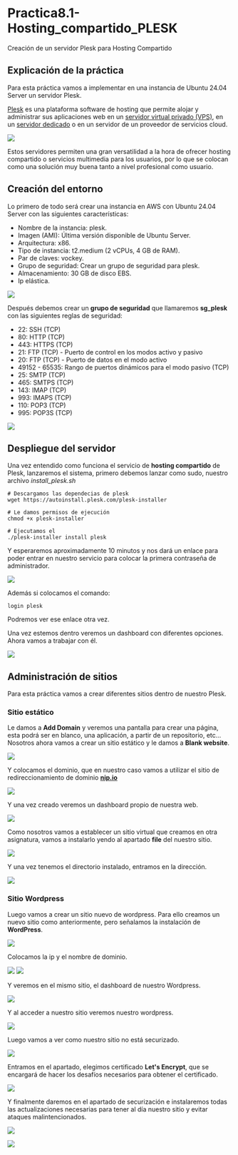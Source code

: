 # Practica8.1-Hosting_compartido_PLESK
Creación de un servidor Plesk para Hosting Compartido
## Explicación de la práctica
Para esta práctica vamos a implementar en una instancia de Ubuntu 24.04 Server un servidor Plesk. 

[Plesk](https://es.wikipedia.org/wiki/Plesk) es una plataforma software de hosting que permite alojar y administrar sus aplicaciones web en un [servidor virtual privado (VPS)](https://es.wikipedia.org/wiki/Servidor_virtual_privado), en un [servidor dedicado](https://es.wikipedia.org/wiki/Servicio_de_alojamiento_dedicado) o en un servidor de un proveedor de servicios cloud.  

![](/images/dedicado.png)  

Estos servidores permiten una gran versatilidad a la hora de ofrecer hosting compartido o servicios multimedia para los usuarios, por lo que se colocan como una solución muy buena tanto a nivel profesional como usuario.  

## Creación del entorno
Lo primero de todo será crear una instancia en AWS con Ubuntu 24.04 Server con las siguientes características:  
- Nombre de la instancia: plesk.
- Imagen (AMI): Última versión disponible de Ubuntu Server.
- Arquitectura: x86.
- Tipo de instancia: t2.medium (2 vCPUs, 4 GB de RAM).
- Par de claves: vockey.
- Grupo de seguridad: Crear un grupo de seguridad para plesk.
- Almacenamiento: 30 GB de disco EBS.  
- Ip elástica.  

![](/images/1.png)

Después debemos crear un **grupo de seguridad** que llamaremos **sg_plesk** con las siguientes reglas de seguridad:  
- 22: SSH (TCP)
- 80: HTTP (TCP)
- 443: HTTPS (TCP)
- 21: FTP (TCP) - Puerto de control en los modos activo y pasivo
- 20: FTP (TCP) - Puerto de datos en el modo activo
- 49152 - 65535: Rango de puertos dinámicos para el modo pasivo (TCP)
- 25: SMTP (TCP)
- 465: SMTPS (TCP)
- 143: IMAP (TCP)
- 993: IMAPS (TCP)
- 110: POP3 (TCP)
- 995: POP3S (TCP)

![](/images/2.png)  

## Despliegue del servidor  

Una vez entendido como funciona el servicio de **hosting compartido** de Plesk, lanzaremos el sistema, primero debemos lanzar como sudo, nuestro archivo *install_plesk.sh*

```
# Descargamos las dependecias de plesk
wget https://autoinstall.plesk.com/plesk-installer

# Le damos permisos de ejecución 
chmod +x plesk-installer

# Ejecutamos el 
./plesk-installer install plesk
```  

Y esperaremos aproximadamente 10 minutos y nos dará un enlace para poder entrar en nuestro servicio para colocar la primera contraseña de administrador.  

![](/images/3.png)

Además si colocamos el comando:  
```
login plesk
```
Podremos ver ese enlace otra vez.  

Una vez estemos dentro veremos un dashboard con diferentes opciones. Ahora vamos a trabajar con él.

![](/images/4.png)

## Administración de sitios  

Para esta práctica vamos a crear diferentes sitios dentro de nuestro Plesk.  

### Sitio estático

Le damos a **Add Domain** y veremos una pantalla para crear una página, esta podrá ser en blanco, una aplicación, a partir de un repositorio, etc... Nosotros ahora vamos a crear un sitio estático y le damos a **Blank website**.  

![](/images/5.png)

Y colocamos el dominio, que en nuestro caso vamos a utilizar el sitio de redireccionamiento de dominio [**nip.io**](https://nip.io/)

![](/images/7.png)  

Y una vez creado veremos un dashboard propio de nuestra web.  

![](/images/8.png)  

Como nosotros vamos a establecer un sitio virtual que creamos en otra asignatura, vamos a instalarlo yendo al apartado **file** del nuestro sitio.

![](/images/9.png)

Y una vez tenemos el directorio instalado, entramos en la dirección.  

![](/images/10.png)  

### Sitio Wordpress  

Luego vamos a crear un sitio nuevo de wordpress. Para ello creamos un nuevo sitio como anteriormente, pero señalamos la instalación de **WordPress**.  

![](/images/11.png)  

Colocamos la ip y el nombre de dominio.  

![](/images/12.png)
![](/images/13.png)  

Y veremos en el mismo sitio, el dashboard de nuestro Wordpress.

![](/images/14.png)  

Y al acceder a nuestro sitio veremos nuestro wordpress.  

![](/images/15.png)

Luego vamos a ver como nuestro sitio no está securizado.

![](/images/16.png)

Entramos en el apartado, elegimos certificado **Let's Encrypt**, que se encargará de hacer los desafíos necesarios para obtener el certificado.

![](/images/17.png)

Y finalmente daremos en el apartado de securización e instalaremos todas las actualizaciones necesarias para tener al día nuestro sitio y evitar ataques malintencionados.

![](/images/18.png)



![](/images/19.png)